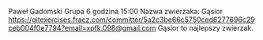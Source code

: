 Paweł Gadomski
Grupa 6 godzina 15:00
Nazwa zwierzaka: Gąsior
https://gitexercises.fracz.com/committer/5a2c3be66c5750ced6277696c29ceb004f0e7794?email=xpfk.098@gmail.com
Gąsior to najlepszy zwierzak.
